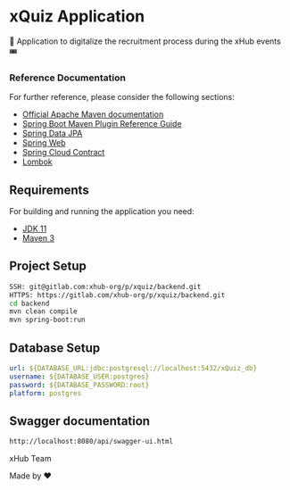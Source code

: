 # xQuiz Application
:dart: Application to digitalize the recruitment process during the xHub events :tickets:
### Reference Documentation

For further reference, please consider the following sections:

* [Official Apache Maven documentation](https://maven.apache.org/guides/index.html)
* [Spring Boot Maven Plugin Reference Guide](https://docs.spring.io/spring-boot/docs/2.7.2/maven-plugin/reference/html/)
* [Spring Data JPA](https://docs.spring.io/spring-boot/docs/2.7.2/reference/htmlsingle/#data.sql.jpa-and-spring-data)
* [Spring Web](https://docs.spring.io/spring-boot/docs/2.7.2/reference/htmlsingle/#web)
* [Spring Cloud Contract](https://spring.io/projects/spring-cloud-contract)
* [Lombok](https://projectlombok.org/features/all)

## Requirements

For building and running the application you need:

- [JDK 11](https://www.oracle.com/java/technologies/javase/jdk11-archive-downloads.html)
- [Maven 3](https://maven.apache.org)

## Project Setup

```sh 
SSH: git@gitlab.com:xhub-org/p/xquiz/backend.git
HTTPS: https://gitlab.com/xhub-org/p/xquiz/backend.git
cd backend
mvn clean compile
mvn spring-boot:run
```

## Database Setup

`````yaml
url: ${DATABASE_URL:jdbc:postgresql://localhost:5432/xQuiz_db}
username: ${DATABASE_USER:postgres}
password: ${DATABASE_PASSWORD:root}
platform: postgres
`````

## Swagger documentation

```sh
http://localhost:8080/api/swagger-ui.html
```

xHub Team

Made by :hearts: